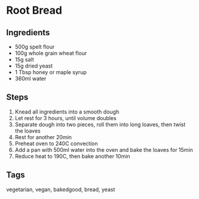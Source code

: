 # Root Bread

## Ingredients

* 500g spelt flour 
* 100g whole grain wheat flour
* 15g salt
* 15g dried yeast
* 1 Tbsp honey or maple syrup
* 360ml water

## Steps

1. Knead all ingredients into a smooth dough
2. Let rest for 3 hours, until volume doubles
3. Separate dough into two pieces, roll them into long loaves, then twist the loaves 
4. Rest for another 20min
5. Preheat oven to 240C convection 
6. Add a pan with 500ml water into the oven and bake the loaves for 15min
7. Reduce heat to 190C, then bake another 10min

## Tags
vegetarian, vegan, bakedgood, bread, yeast
